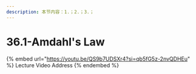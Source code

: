 ```yaml
---
description: 本节内容：1.；2.；3.；
---
```


# 36.1-Amdahl's Law

{% embed url="https://youtu.be/QS9b7UDSXr4?si=qb5fG5z-2nvQDHEu" %}
Lecture Video Address
{% endembed %}
